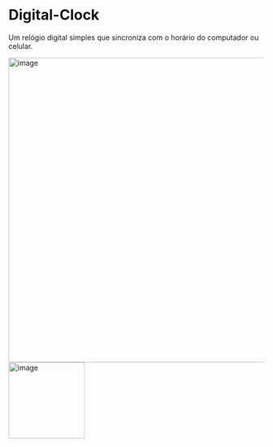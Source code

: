# Digital-Clock

Um relógio digital simples que sincroniza com o horário do computador ou celular.

<img width="600" alt="image" src="https://user-images.githubusercontent.com/106192001/185508295-a711719d-26fc-4722-9288-27fa5ccfd83b.png">

<img width="150" alt="image" src="https://user-images.githubusercontent.com/106192001/185527083-2290b83d-98d9-417a-8ee8-c85441a7fe5b.png">
